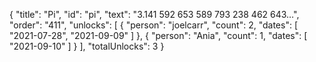 {
  "title": "Pi",
  "id": "pi",
  "text": "3.141 592 653 589 793 238 462 643…",
  "order": "411",
  "unlocks": [
    {
      "person": "joelcarr",
      "count": 2,
      "dates": [
        "2021-07-28",
        "2021-09-09"
      ]
    },
    {
      "person": "Ania",
      "count": 1,
      "dates": [
        "2021-09-10"
      ]
    }
  ],
  "totalUnlocks": 3
}